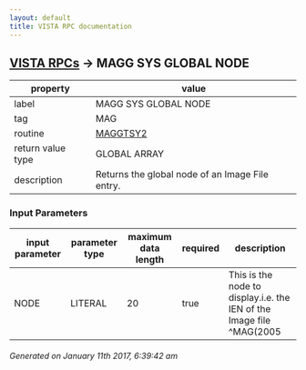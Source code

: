 ```yaml
---
layout: default
title: VISTA RPC documentation
---
```




## [VISTA RPCs](TableOfContent.md) &#8594; MAGG SYS GLOBAL NODE 

 property | value 
--- | --- 
 label | MAGG SYS GLOBAL NODE
 tag | MAG
 routine | [MAGGTSY2](http://code.osehra.org/dox/Routine_MAGGTSY2_source.html)
 return value type | GLOBAL ARRAY
 description | Returns the global node of an Image File entry.

### Input Parameters

| input parameter | parameter type | maximum data length | required | description | 
| --- | --- | --- | --- | --- | 
| NODE | LITERAL | 20 | true | This is the node to display.i.e. the IEN of the Image file ^MAG(2005 | 




 ###### Generated on January 11th 2017, 6:39:42 am